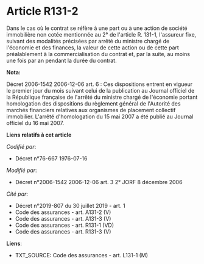 # Article R131-2

Dans le cas où le contrat se réfère à une part ou à une action de société immobilière non cotée mentionnée au 2° de l'article
R. 131-1, l'assureur fixe, suivant des modalités précisées par arrêté du ministre chargé de l'économie et des finances, la
valeur de cette action ou de cette part préalablement à la commercialisation du contrat et, par la suite, au moins une fois
par an pendant la durée du contrat.

**Nota:**

Décret 2006-1542 2006-12-06 art. 6 : Ces dispositions entrent en vigueur le premier jour du mois suivant celui de la
publication au Journal officiel de la République française de l'arrêté du ministre chargé de l'économie portant homologation
des dispositions du règlement général de l'Autorité des marchés financiers relatives aux organismes de placement collectif
immobilier. L'arrêté d'homologation du 15 mai 2007 a été publié au Journal officiel du 16 mai 2007.

**Liens relatifs à cet article**

_Codifié par_:

  - Décret n°76-667 1976-07-16

_Modifié par_:

  - Décret n°2006-1542 2006-12-06 art. 3 2° JORF 8 décembre 2006

_Cité par_:

  - Décret n°2019-807 du 30 juillet 2019 - art. 1
  - Code des assurances - art. A131-2 (V)
  - Code des assurances - art. A131-3 (V)
  - Code des assurances - art. R131-1 (VD)
  - Code des assurances - art. R131-3 (V)

**Liens**:

  - TXT_SOURCE: Code des assurances - art. L131-1 (M)

